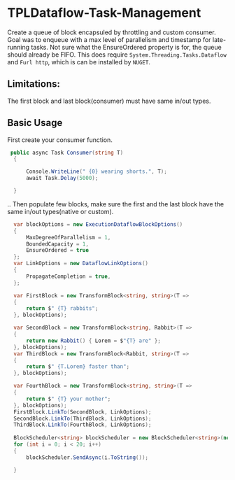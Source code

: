 # TPLDataflow-Task-Management
Create a queue of block encapsuled by throttling and custom consumer. Goal was to enqueue with a max level of parallelism and
timestamp for late-running tasks. Not sure what the EnsureOrdered property is for, the queue should already be FIFO.
This does require `System.Threading.Tasks.Dataflow` and `Furl http`, which is can be installed by `NUGET`.

## Limitations:
The first block and last block(consumer) must have same in/out types.

## Basic Usage
First create your consumer function.
```csharp
 public async Task Consumer(string T)
  {

      Console.WriteLine(" {0} wearing shorts.", T);
      await Task.Delay(5000);

  }
```
.. Then populate few blocks, make sure the first and the last block have the same in/out types(native or custom).
```csharp
  var blockOptions = new ExecutionDataflowBlockOptions()
  {
      MaxDegreeOfParallelism = 1,
      BoundedCapacity = 1,
      EnsureOrdered = true
  };
  var LinkOptions = new DataflowLinkOptions()
  {
      PropagateCompletion = true,
  };

  var FirstBlock = new TransformBlock<string, string>(T =>
  {
      return $" {T} rabbits";
  }, blockOptions);

  var SecondBlock = new TransformBlock<string, Rabbit>(T =>
  {
      return new Rabbit() { Lorem = $"{T} are" };
  }, blockOptions);
  var ThirdBlock = new TransformBlock<Rabbit, string>(T =>
  {
      return $" {T.Lorem} faster than";
  }, blockOptions);

  var FourthBlock = new TransformBlock<string, string>(T =>
  {
      return $" {T} your mother";
  }, blockOptions);
  FirstBlock.LinkTo(SecondBlock, LinkOptions);
  SecondBlock.LinkTo(ThirdBlock, LinkOptions);
  ThirdBlock.LinkTo(FourthBlock, LinkOptions);
  
  BlockScheduler<string> blockScheduler = new BlockScheduler<string>(new Capsule<string, string>(FirstBlock, FourthBlock), Consumer, DateTime.UtcNow.TimeOfDay, 1, 1);
  for (int i = 0; i < 20; i++)
  {
      blockScheduler.SendAsync(i.ToString());

  }
```
